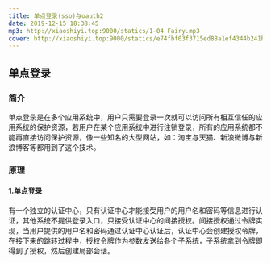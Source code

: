 ```yaml
---
title: 单点登录(sso)与oauth2
date: 2019-12-15 18:38:45
mp3: http://xiaoshiyi.top:9000/statics/1-04 Fairy.mp3
cover: http://xiaoshiyi.top:9000/statics/e74fbf03f3715ed88a1ef4344b241b66.jpg
---
```

## 单点登录
### 简介
单点登录是在多个应用系统中，用户只需要登录一次就可以访问所有相互信任的应用系统的保护资源，若用户在某个应用系统中进行注销登录，所有的应用系统都不能再直接访问保护资源，像一些知名的大型网站，如：淘宝与天猫、新浪微博与新浪博客等都用到了这个技术。
### 原理
#### 1.单点登录
有一个独立的认证中心，只有认证中心才能接受用户的用户名和密码等信息进行认证，其他系统不提供登录入口，只接受认证中心的间接授权。间接授权通过令牌实现，当用户提供的用户名和密码通过认证中心认证后，认证中心会创建授权令牌，在接下来的跳转过程中，授权令牌作为参数发送给各个子系统，子系统拿到令牌即得到了授权，然后创建局部会话。
